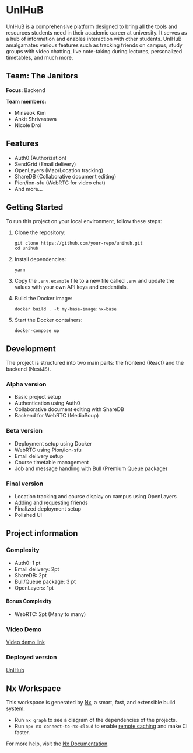 # UnIHuB

UnIHuB is a comprehensive platform designed to bring all the tools and resources students need in their academic career at university. It serves as a hub of information and enables interaction with other students. UnIHuB amalgamates various features such as tracking friends on campus, study groups with video chatting, live note-taking during lectures, personalized timetables, and much more.

## Team: The Janitors

**Focus:** Backend

**Team members:**

- Minseok Kim
- Ankit Shrivastava
- Nicole Droi

## Features

- Auth0 (Authorization)
- SendGrid (Email delivery)
- OpenLayers (Map/Location tracking) 
- ShareDB (Collaborative document editing)
- Pion/ion-sfu (WebRTC for video chat)
- And more...

## Getting Started

To run this project on your local environment, follow these steps:

1. Clone the repository:

   ```
   git clone https://github.com/your-repo/unihub.git
   cd unihub
   ```

2. Install dependencies:

   ```
   yarn
   ```

3. Copy the `.env.example` file to a new file called `.env` and update the values with your own API keys and credentials.

4. Build the Docker image:

   ```
   docker build . -t my-base-image:nx-base
   ```

5. Start the Docker containers:
   ```
   docker-compose up
   ```

## Development

The project is structured into two main parts: the frontend (React) and the backend (NestJS).

### Alpha version

- Basic project setup
- Authentication using Auth0
- Collaborative document editing with ShareDB
- Backend for WebRTC (MediaSoup)

### Beta version

- Deployment setup using Docker
- WebRTC using Pion/ion-sfu
- Email delivery setup
- Course timetable management
- Job and message handling with Bull (Premium Queue package)

### Final version

- Location tracking and course display on campus using OpenLayers
- Adding and requesting friends
- Finalized deployment setup
- Polished UI

## Project information

### Complexity

- Auth0: 1 pt
- Email delivery: 2pt
- ShareDB: 2pt
- Bull/Queue package: 3 pt
- OpenLayers: 1pt

#### Bonus Complexity

- WebRTC: 2pt (Many to many)


### Video Demo
[Video demo link](https://www.youtube.com/watch?v=urqnS0UMyko&ab_channel=UnIHuB)

### Deployed version
[UnIHub](https://unihub.today/)

## Nx Workspace

This workspace is generated by [Nx](https://nx.dev), a smart, fast, and extensible build system.

- Run `nx graph` to see a diagram of the dependencies of the projects.
- Run `npx nx connect-to-nx-cloud` to enable [remote caching](https://nx.app) and make CI faster.

For more help, visit the [Nx Documentation](https://nx.dev).
